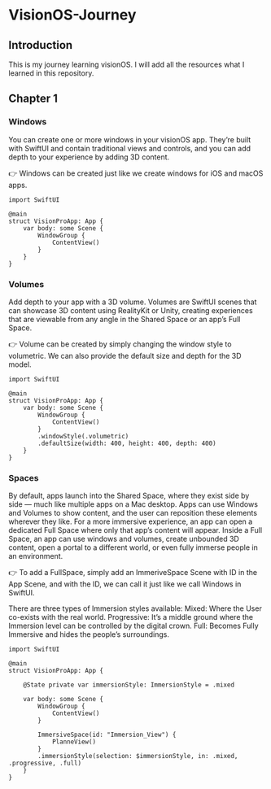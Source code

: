 # VisionOS-Journey

## Introduction

This is my journey learning visionOS. I will add all the resources what I learned in this repository.

## Chapter 1

### Windows

You can create one or more windows in your visionOS app. They’re built with SwiftUI and contain traditional views and controls, and you can add depth to your experience by adding 3D content.

👉 Windows can be created just like we create windows for iOS and macOS apps.

```
import SwiftUI

@main
struct VisionProApp: App {
    var body: some Scene {
        WindowGroup {
            ContentView()
        }
    }
}
```

### Volumes

Add depth to your app with a 3D volume. Volumes are SwiftUI scenes that can showcase 3D content using RealityKit or Unity, creating experiences that are viewable from any angle in the Shared Space or an app’s Full Space.

👉 Volume can be created by simply changing the window style to volumetric. We can also provide the default size and depth for the 3D model.

```
import SwiftUI

@main
struct VisionProApp: App {
    var body: some Scene {
        WindowGroup {
            ContentView()
        }
        .windowStyle(.volumetric)
        .defaultSize(width: 400, height: 400, depth: 400)
    }
}
```

### Spaces

By default, apps launch into the Shared Space, where they exist side by side — much like multiple apps on a Mac desktop. Apps can use Windows and Volumes to show content, and the user can reposition these elements wherever they like. For a more immersive experience, an app can open a dedicated Full Space where only that app’s content will appear. Inside a Full Space, an app can use windows and volumes, create unbounded 3D content, open a portal to a different world, or even fully immerse people in an environment.

👉 To add a FullSpace, simply add an ImmeriveSpace Scene with ID in the App Scene, and with the ID, we can call it just like we call Windows in SwiftUI.

There are three types of Immersion styles available:
Mixed: Where the User co-exists with the real world.
Progressive: It’s a middle ground where the Immersion level can be controlled by the digital crown.
Full: Becomes Fully Immersive and hides the people’s surroundings.

```
import SwiftUI

@main
struct VisionProApp: App {
    
    @State private var immersionStyle: ImmersionStyle = .mixed
    
    var body: some Scene {
        WindowGroup {
            ContentView()
        }
        
        ImmersiveSpace(id: "Immersion_View") {
            PlanneView()
        }
        .immersionStyle(selection: $immersionStyle, in: .mixed, .progressive, .full)
    }
}
```

